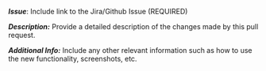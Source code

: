 <!--
  Thanks for submitting a pull request!
  We appreciate you spending the time to work on these changes.
  Please provide enough information so that others can review your pull request.
  
  Please read the contribution document: https://github.com/lacework/terraform-provider-lacework/blob/main/CONTRIBUTING.md
--->

***Issue***: Include link to the Jira/Github Issue (REQUIRED)

***Description:***
Provide a detailed description of the changes made by this pull request.

***Additional Info:***
Include any other relevant information such as how to use the new functionality, screenshots, etc.
